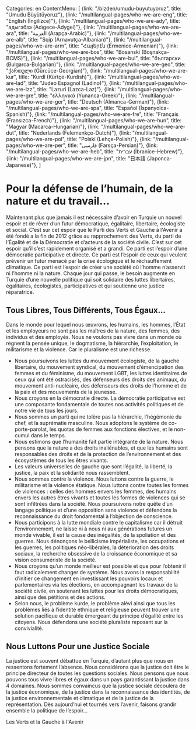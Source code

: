 Categories: en
ContentMenu: [
  {link: "/bizden/umudu-buyutuyoruz", title: "Umudu Büyütüyoruz"},
  {link: "/multilangual-pages/who-we-are-eng", title: "English (İngilizce)"},
  {link: "/multilangual-pages/who-we-are-ady", title: "адыгэбзэ (Adıgece-Adygei)"},
  {link: "/multilangual-pages/who-we-are-ara", title: "العربية (Arapça-Arabic)"},
  {link: "/multilangual-pages/who-we-are-alb", title: "Sqip (Arnavutça-Albanian)"},
  {link: "/multilangual-pages/who-we-are-arm", title: "Հայերէն (Ermenice-Armenian)"},
  {link: "/multilangual-pages/who-we-are-bos", title: "Bosanski (Boşnakça-BCMS)"},
  {link: "/multilangual-pages/who-we-are-bul", title: "български (Bulgarca-Bulgarian)"},
  {link: "/multilangual-pages/who-we-are-geo", title: "ქართული (Gürcüce-Georgian)"},
  {link: "/multilangual-pages/who-we-are-kur", title: "Kurdî (Kürtçe-Kurdish)"},
  {link: "/multilangual-pages/who-we-are-lad", title: "Judeo Espagnol (Ladino)"},
  {link: "/multilangual-pages/who-we-are-lzz", title: "Lazuri (Lazca-Laz)"},
  {link: "/multilangual-pages/who-we-are-gre", title: "ελληνικά (Yunanca-Greek)"},
  {link: "/multilangual-pages/who-we-are-ger", title: "Deutsch (Almanca-German)"},
  {link: "/multilangual-pages/who-we-are-spa", title: "Español (İspanyolca-Spanish)"},
  {link: "/multilangual-pages/who-we-are-fre", title: "Français (Fransızca-French)"},
  {link: "/multilangual-pages/who-we-are-hun", title: "Magyar (Macarca-Hungarian)"},
  {link: "/multilangual-pages/who-we-are-dut", title: "Nederlands (Felemenkçe-Dutch)"},
  {link: "/multilangual-pages/who-we-are-pol", title: "Polski (Lehçe-Polish)"},
  {link: "/multilangual-pages/who-we-are-per", title: "فارسى (Farsça-Persian)"},
  {link: "/multilangual-pages/who-we-are-heb", title: "עברית (İbranice-Hebrew)"},
  {link: "/multilangual-pages/who-we-are-jpn", title: "日本語 (Japonca-Japanese)"},
  ]

# Pour la défense de l’humain, de la nature et du travail...
Maintenant plus que jamais il est nécessaire d’avoir en Turquie un nouvel espoir et de rêver d’un futur démocratique, égalitaire, libertaire, écologiste et social.
C’est sur cet espoir que le Parti des Verts et Gauche à l'Avenir a été fondé a la fin de 2012 grâce au rapprochement des Verts, du parti de l’Égalité et de la Démocratie et d’acteurs de la société civile. C’est sur cet espoir qu’il s’est rapidement organisé et a grandi. 
Ce parti est l’espoir d’une démocratie participative et directe.
Ce parti est l’espoir de ceux qui veulent prévenir un futur menacé par la crise écologique et le réchauffement climatique.
Ce parti est l’espoir de créer une société où l’homme n’asservit ni l’homme ni la nature.
Chaque jour qui passe, le besoin augmente en Turquie d’une nouvelle politique qui soit solidaire des luttes libertaires, égalitaires, écologistes, participatives et qui soutienne une justice réparatrice. 

## Tous Libres, Tous Différents, Tous Égaux...

Dans le monde pour lequel nous œuvrons, les humains, les hommes, l’État et les employeurs ne sont pas les maîtres de la nature, des femmes,  des individus et des employés. Nous ne voulons pas vivre dans un monde où règnent la pensée unique, le dogmatisme, la hiérarchie, l’exploitation, le militarisme et la violence. Car le pluralisme est une richesse.

- Nous poursuivons les luttes du mouvement écologiste, de la gauche libertaire, du mouvement syndical, du mouvement d’émencipation des femmes et du féminisme, du mouvement LGBT, les luttes identitaires de ceux qui ont été ostracisés, des défenseurs des droits des animaux, du mouvement anti-nucléaire, des défenseurs des droits de l’homme et de la paix et des mouvements de la jeunesse.
- Nous croyons en la démocratie directe. La démocratie participative est une composante fondamentale de toutes nos activités politiques et de notre vie de tous les jours.
- Nous sommes un parti qui ne tolère pas la hiérarchie, l’hégémonie du chef, et la suprématie masculine. Nous adoptons le système de co-porte-parolat, les quotas de femmes aux fonctions électives, et le non-cumul dans le temps.
- Nous estimons que l’humanité fait partie intégrante de la nature. Nous pensons que la nature a des droits inaliénables, et que les humains sont responsables des droits et de la protection de l’environnement et des écosystèmes de tous les êtres vivants.
- Les valeurs universelles de gauche que sont l’égalité, la liberté, la justice, la paix et la solidarité nous rassemblent.
- Nous sommes contre la violence. Nous luttons contre la guerre, le militarisme et la violence étatique. Nous luttons contre toutes les formes de violences : celles des hommes envers les femmes, des humains envers les autres êtres vivants et toutes les formes de violences qui se sont infiltrées dans la société. Nous poursuivons notre quête d’un langage politique et d’une opposition sans violence et défendons la reconnaissance du droit fondamental à l’objection de conscience.
- Nous participons à la lutte mondiale contre le capitalisme car il détruit l’environnement, ne laisse ni à nous ni aux générations futures un monde vivable, il est la cause des inégalités, de la spoliation et des guerres. Nous dénonçons le bellicisme impérialiste, les occupations et les guerres, les politiques néo-libérales, la déterioration des droits sociaux, la recherche obsessive de la croissance économique et sa vision consumériste de la société.
- Nous croyons qu’un monde meilleur est possible et que pour l’obtenir il faut radicalement changer de système. Nous avons la responsabilité d’initier ce changement en investissant les pouvoirs locaux et parlementaires via les élections, en accompagnant les travaux de la société civile, en soutenant les luttes pour les droits démocratiques, ainsi que des pétitions et des actions.
- Selon nous, le problème kurde, le problème alévi ainsi que tous les problèmes liés à l’identité ethnique et religieuse peuvent trouver une solution pacifique et durable émergeant du principe d’égalité entre les citoyens. Nous défendons une société pluraliste reposant sur  la convivialité.

## Nous Luttons Pour une Justice Sociale
La justice est souvent débattue en Turquie, d’autant plus que nous en ressentons fortement l’absence. Nous considérons que la justice doit être le principe directeur de toutes les questions sociales.
Nous pensons que nous pouvons tous vivre libres et égaux dans un pays garantissant la justice dans 4 domaines. Nous sommes convaincus que la justice sociale découlera de la justice économique, de la justice dans la reconnaissance des identités, de la justice environnementale et climatique et de la justice de la représentation.
Dès aujourd’hui et tournés vers l’avenir, faisons grandir ensemble la politique de l’espoir...

Les Verts et la Gauche à l'Avenir
